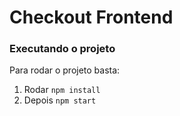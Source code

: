 # Checkout Frontend

### Executando o projeto

Para rodar o projeto basta:

1. Rodar ``npm install``
2. Depois ``npm start``